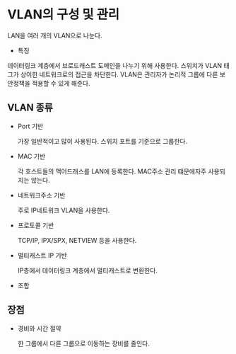 # VLAN의 구성 및 관리

LAN을 여러 개의 VLAN으로 나눈다.

* 특징

데이터링크 계층에서 브로드캐스트 도메인을 나누기 위해 사용한다.
스위치가 VLAN 태그가 상이한 네트워크로의 접근을 차단한다.
VLAN은 관리자가 논리적 그룹에 다른 보안정책을 적용할 수 있게 해준다.

## VLAN 종류

* Port 기반

    가장 일반적이고 많이 사용된다.
    스위치 포트를 기준으로 그룹한다.

* MAC 기반

    각 호스트들의 맥어드래스를 LAN에 등록한다.
    MAC주소 관리 떄문에자주 사용되지는 않는다.

* 네트워크주소 기반

    주로 IP네트워크 VLAN을 사용한다.

* 프로토콜 기반

    TCP/IP, IPX/SPX, NETVIEW 등을 사용한다.

* 멀티캐스트 IP 기반

    IP층에서 데이터링크 계층에서 멀티캐스트로 변환한다.

* 조합

## 장점

* 경비와 시간 절약

    한 그룹에서 다른 그룹으로 이동하는 장비를 줄인다.


